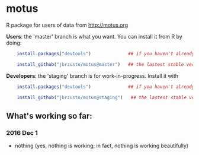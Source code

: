 # motus
R package for users of data from http://motus.org

**Users**: the 'master' branch is what you want.  You can install it
from R by doing:
```R
    install.packages("devtools")              ## if you haven't already done this

    install_github("jbrzusto/motus@master")   ## the lastest stable version
```

**Developers**: the 'staging' branch is for work-in-progress.  Install it with
```R
    install.packages("devtools")              ## if you haven't already done this

    install_github("jbrzusto/motus@staging")   ## the lastest stable version
```


## What's working so far:

### 2016 Dec 1
- nothing (yes, nothing is working; in fact, nothing is working beautifully)
